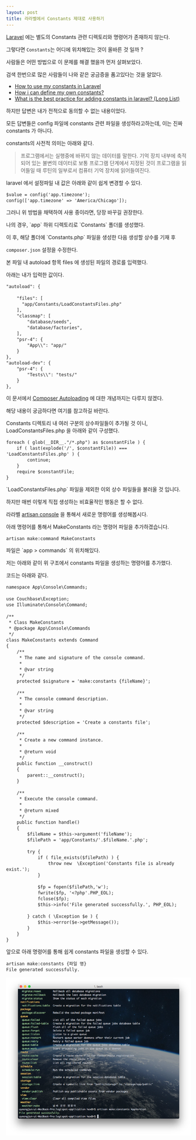 ```yaml
---
layout: post
title: 라라벨에서 Constants 제대로 사용하기
---
```


[Laravel](https://laravel.com/) 에는 별도의 Constants 관련 디렉토리와 명령어가 존재하지 않는다.

그렇다면 `Constants`는 어디에 위치해있는 것이 올바른 것 일까 ?

  

사람들은 어떤 방법으로 이 문제를 해결 했을까 먼저 살펴보았다.

검색 한번으로 많은 사람들이 나와 같은 궁금증을 품고있다는 것을 알았다.

  

*   [How to use my constants in Laravel](https://laravel.io/forum/06-05-2014-how-to-use-my-constants-in-larvel)
*   [How i can define my own constants?](https://laracasts.com/discuss/channels/laravel/l51-how-i-can-define-my-own-constants?page=1)
*   [What is the best practice for adding constants in laravel? (Long List)](https://stackoverflow.com/questions/42155536/what-is-the-best-practice-for-adding-constants-in-laravel-long-list)

  

하지만 답변은 내가 전적으로 동의할 수 없는 내용이었다.

모든 답변들은 config 파일에 constants 관련 파일을 생성하라고하는데, 이는 진짜 constants 가 아니다.

constants의 사전적 의미는 아래와 같다.

  

> 프로그램에서는 실행중에 바뀌지 않는 데이터를 말한다. 기억 장치 내부에 축적되어 있는 불변의 데이터로 보통 프로그램 단계에서 지정된 것이 프로그램을 읽어들일 때 루틴의 일부로서 컴퓨터 기억 장치에 읽어들여진다.

  

  

laravel 에서 설정파일 내 값은 아래와 같이 쉽게 변경할 수 있다.

  

    $value = config('app.timezone');
    config(['app.timezone' => 'America/Chicago']);

  

그러니 위 방법을 채택하여 사용 중이라면, 당장 바꾸길 권장한다.

나의 경우, \`app\` 하위 디렉토리로 \`Constants\` 폴더를 생성했다.

이 후, 해당 폴더에 \`Constants.php\` 파일을 생성한 다음 생성할 상수를 기재 후

`composer.json`  설정을 수정한다.

본 파일 내 autoload 항목 files 에 생성된 파일의 경로를 입력했다.

아래는 내가 입력한 값이다.
    
    
    "autoload": {
    
        "files": [
          "app/Constants/LoadConstantsFiles.php"
        ],
        "classmap": [
            "database/seeds",
            "database/factories",
        ],
        "psr-4": {
            "App\\": "app/"
        }
    },
    "autoload-dev": {
        "psr-4": {
            "Tests\\": "tests/"
        }
    },

  

이 문서에서 [Composer Autoloading](https://getcomposer.org/doc/01-basic-usage.md#autoloading) 에 대한 개념까지는 다루지 않겠다.

해당 내용이 궁금하다면 여기를 참고하길 바란다.

  

Constants 디렉토리 내 여러 구분의 상수파일들이 추가될 것 이니, LoadConstantsFiles.php 을 아래와 같이 구성했다.

  

    foreach ( glob(__DIR__."/*.php") as $constantFile ) {
        if ( last(explode('/', $constantFile)) === 'LoadConstantsFiles.php' ) {
            continue;
        }
        require $constantFile;
    }

\`LoadConstantsFiles.php\` 파일을 제외한 이외 상수 파일들을 불러올 것 입니다.

하지만 매번 이렇게 직접 생성하는 비효율적인 행동은 할 수 없다.

  

라라벨 [artisan console](https://laravel.com/docs/5.5/artisan) 을 통해서 새로운 명령어를 생성해봅시다.

아래 명령어를 통해서 MakeConstants 라는 명령어 파일을 추가하겠습니다.

  

    artisan make:command MakeConstants

  

파일은 \`app > commands\` 의 위치해있다.

저는 아래와 같이 위 구조에서 constants 파일을 생성하는 명령어를 추가했다.

  

코드는 아래와 같다.

  

    namespace App\Console\Commands;
    
    use Couchbase\Exception;
    use Illuminate\Console\Command;
    
    /**
     * Class MakeConstants
     * @package App\Console\Commands
     */
    class MakeConstants extends Command
    {
        /**
         * The name and signature of the console command.
         *
         * @var string
         */
        protected $signature = 'make:constants {fileName}';
    
        /**
         * The console command description.
         *
         * @var string
         */
        protected $description = 'Create a constants file';
    
        /**
         * Create a new command instance.
         *
         * @return void
         */
        public function __construct()
        {
            parent::__construct();
        }
    
        /**
         * Execute the console command.
         *
         * @return mixed
         */
        public function handle()
        {
            $fileName = $this->argument('fileName');
            $filePath = 'app/Constants/'.$fileName.'.php';
    
            try {
                if ( file_exists($filePath) ) {
                    throw new  \Exception('Constants file is already exist.');
                }
    
                $fp = fopen($filePath,'w');
                fwrite($fp, '<?php'.PHP_EOL);
                fclose($fp);
                $this->info('File generated successfully.', PHP_EOL);
    
            } catch ( \Exception $e ) {
                $this->error($e->getMessage());
            }
        }
    }
    

  

앞으로 아래 명령어를 통해 쉽게 constants 파일을 생성할 수 있다.


    artisan make:constants {파일 명}
    File generated successfully.
    
    
![스크린샷%202018-01-12%20오후%2012.05.24](/assets/images/posts/857/스크린샷%202018-01-12%20오후%2012.05.24.png)
